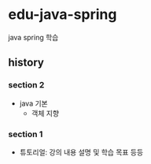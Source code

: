 # edu-java-spring

java spring 학습

## history

### section 2

-   java 기본
    -   객체 지향

### section 1

-   튜토리얼: 강의 내용 설명 및 학습 목표 등등
